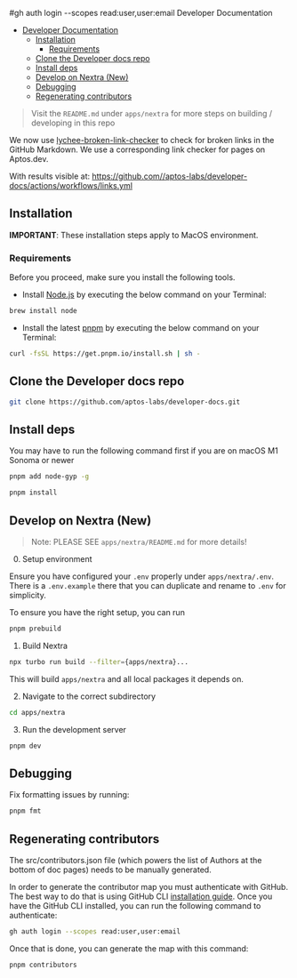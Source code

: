 #gh auth login --scopes read:user,user:email Developer Documentation

- [Developer Documentation](#developer-documentation)
  - [Installation](#installation)
    - [Requirements](#requirements)
  - [Clone the Developer docs repo](#clone-the-developer-docs-repo)
  - [Install deps](#install-deps)
  - [Develop on Nextra (New)](#develop-on-nextra-new)
  - [Debugging](#debugging)
  - [Regenerating contributors](#regenerating-contributors)

> Visit the `README.md` under `apps/nextra` for more steps on building / developing in this repo

We now use [lychee-broken-link-checker](https://github.com/marketplace/actions/lychee-broken-link-checker) to check for broken links in the GitHub Markdown. We use a corresponding link checker for pages on Aptos.dev.

With results visible at:
https://github.com//aptos-labs/developer-docs/actions/workflows/links.yml

## Installation

**IMPORTANT**: These installation steps apply to MacOS environment.

### Requirements

Before you proceed, make sure you install the following tools.

- Install [Node.js](https://nodejs.org/en/download/) by executing the below command on your Terminal:

```sh
brew install node
```

- Install the latest [pnpm](https://pnpm.io/installation) by executing the below command on your Terminal:

```sh
curl -fsSL https://get.pnpm.io/install.sh | sh -
```

## Clone the Developer docs repo

```sh
git clone https://github.com/aptos-labs/developer-docs.git
```

## Install deps

You may have to run the following command first if you are on macOS M1 Sonoma or newer

```sh
pnpm add node-gyp -g
```

```sh
pnpm install
```

## Develop on Nextra (New)

> Note: PLEASE SEE `apps/nextra/README.md` for more details!

0. Setup environment

Ensure you have configured your `.env` properly under `apps/nextra/.env`. There is a `.env.example` there that you can duplicate and rename to `.env` for simplicity.

To ensure you have the right setup, you can run

```sh
pnpm prebuild
```

1. Build Nextra

```bash
npx turbo run build --filter={apps/nextra}...
```

This will build `apps/nextra` and all local packages it depends on.

2. Navigate to the correct subdirectory

```sh
cd apps/nextra
```

3. Run the development server

```sh
pnpm dev
```

## Debugging

Fix formatting issues by running:

```sh
pnpm fmt
```

## Regenerating contributors

The src/contributors.json file (which powers the list of Authors at the bottom of doc pages) needs to be manually generated.

In order to generate the contributor map you must authenticate with GitHub. The best way to do that is using GitHub CLI [installation guide](https://github.com/cli/cli#installation). Once you have the GitHub CLI installed, you can run the following command to authenticate:

```sh
gh auth login --scopes read:user,user:email
```

Once that is done, you can generate the map with this command:

```sh
pnpm contributors
```

